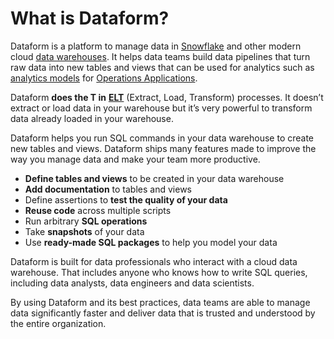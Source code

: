 # What is Dataform?

Dataform is a platform to manage data in [Snowflake](../../data-warehouse/snowflake.md) and other modern cloud [data warehouses](what-is-a-data-warehouse.md). It helps data teams build data pipelines that turn raw data into new tables and views that can be used for analytics such as [analytics models](what-are-analytic-models.md) for [Operations Applications](../../applications/).

Dataform **does the T in** [**ELT**](what-is-elt.md) (Extract, Load, Transform) processes. It doesn’t extract or load data in your warehouse but it’s very powerful to transform data already loaded in your warehouse.

Dataform helps you run SQL commands in your data warehouse to create new tables and views. Dataform ships many features made to improve the way you manage data and make your team more productive.

* **Define tables and views** to be created in your data warehouse
* **Add documentation** to tables and views
* Define assertions to **test the quality of your data**
* **Reuse code** across multiple scripts
* Run arbitrary **SQL operations**
* Take **snapshots** of your data
* Use **ready-made SQL packages** to help you model your data

Dataform is built for data professionals who interact with a cloud data warehouse. That includes anyone who knows how to write SQL queries, including data analysts, data engineers and data scientists.

By using Dataform and its best practices, data teams are able to manage data significantly faster and deliver data that is trusted and understood by the entire organization.
